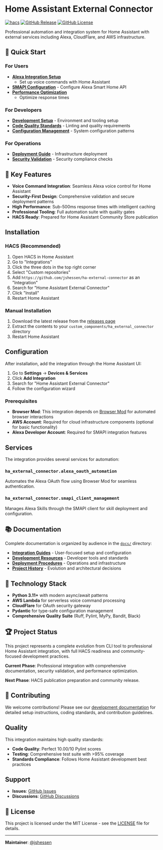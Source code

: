 # Home Assistant External Connector

[![hacs][hacs-badge]][hacs-url]
[![GitHub Release][releases-badge]][releases-url]
[![GitHub License][license-badge]][license-url]

Professional automation and integration system for Home Assistant with external services
including Alexa, CloudFlare, and AWS infrastructure.

## 🚀 Quick Start

### For Users

- **[Alexa Integration Setup](docs/integrations/alexa/USER_GUIDE.md)**
  - Set up voice commands with Home Assistant
- **[SMAPI Configuration](docs/integrations/alexa/SMAPI_SETUP_GUIDE.md)** -
  Configure Alexa Smart Home API
- **[Performance Optimization](docs/integrations/alexa/PERFORMANCE_OPTIMIZATION.md)**
  - Optimize response times

### For Developers

- **[Development Setup](docs/development/AUTOMATION_SETUP.md)** -
  Environment and tooling setup
- **[Code Quality Standards](docs/development/CODE_QUALITY_SUITE.md)** -
  Linting and quality requirements
- **[Configuration Management](docs/development/CONFIGURATION_MANAGEMENT.md)** -
  System configuration patterns

### For Operations

- **[Deployment Guide](docs/deployment/DEPLOYMENT_QUICK_REFERENCE.md)** -
  Infrastructure deployment
- **[Security Validation](docs/deployment/security_validation_guide.md)** -
  Security compliance checks

## 🎯 Key Features

- **Voice Command Integration**: Seamless Alexa voice control for Home Assistant
- **Security-First Design**: Comprehensive validation and secure deployment patterns
- **High Performance**: Sub-500ms response times with intelligent caching
- **Professional Tooling**: Full automation suite with quality gates
- **HACS Ready**: Prepared for Home Assistant Community Store publication

## Installation

### HACS (Recommended)

1. Open HACS in Home Assistant
2. Go to "Integrations"
3. Click the three dots in the top right corner
4. Select "Custom repositories"
5. Add `https://github.com/jshessen/ha-external-connector` as an "Integration"
6. Search for "Home Assistant External Connector"
7. Click "Install"
8. Restart Home Assistant

### Manual Installation

1. Download the latest release from the [releases page][releases-url]
2. Extract the contents to your `custom_components/ha_external_connector` directory
3. Restart Home Assistant

## Configuration

After installation, add the integration through the Home Assistant UI:

1. Go to **Settings** → **Devices & Services**
2. Click **Add Integration**
3. Search for "Home Assistant External Connector"
4. Follow the configuration wizard

### Prerequisites

- **Browser Mod**: This integration depends on
  [Browser Mod](https://github.com/thomasloven/hass-browser_mod)
  for automated browser interactions
- **AWS Account**: Required for cloud infrastructure components (optional for basic functionality)
- **Alexa Developer Account**: Required for SMAPI integration features

## Services

The integration provides several services for automation:

### `ha_external_connector.alexa_oauth_automation`

Automates the Alexa OAuth flow using Browser Mod for seamless authentication.

### `ha_external_connector.smapi_client_management`

Manages Alexa Skills through the SMAPI client for skill deployment and configuration.

## 📚 Documentation

Complete documentation is organized by audience in the [`docs/`](docs/) directory:

- **[Integration Guides](docs/integrations/)** - User-focused setup and configuration
- **[Development Resources](docs/development/)** - Developer tools and standards
- **[Deployment Procedures](docs/deployment/)** - Operations and infrastructure
- **[Project History](docs/history/)** - Evolution and architectural decisions

## 🔧 Technology Stack

- **Python 3.11+** with modern async/await patterns
- **AWS Lambda** for serverless voice command processing
- **CloudFlare** for OAuth security gateway
- **Pydantic** for type-safe configuration management
- **Comprehensive Quality Suite** (Ruff, Pylint, MyPy, Bandit, Black)

## 🏆 Project Status

This project represents a complete evolution from CLI tool to professional Home Assistant
integration, with full HACS readiness and community-focused development practices.

**Current Phase**: Professional integration with comprehensive documentation, security
validation, and performance optimization.

**Next Phase**: HACS publication preparation and community release.

## 🤝 Contributing

We welcome contributions! Please see our
[development documentation](docs/development/) for detailed setup instructions,
coding standards, and contribution guidelines.

## Quality

This integration maintains high quality standards:

- **Code Quality**: Perfect 10.00/10 Pylint scores
- **Testing**: Comprehensive test suite with >95% coverage
- **Standards Compliance**: Follows Home Assistant development best practices

## Support

- **Issues**: [GitHub Issues][issues-url]
- **Discussions**: [GitHub Discussions](https://github.com/jshessen/ha-external-connector/discussions)

## 📄 License

This project is licensed under the MIT License - see the [LICENSE](LICENSE) file for details.

---

**Maintainer**: [@jshessen](https://github.com/jshessen)

[hacs-badge]: https://img.shields.io/badge/HACS-Custom-orange.svg
[hacs-url]: https://github.com/custom-components/hacs
[releases-badge]: https://img.shields.io/github/release/jshessen/ha-external-connector.svg
[releases-url]: https://github.com/jshessen/ha-external-connector/releases
[license-badge]: https://img.shields.io/github/license/jshessen/ha-external-connector.svg
[license-url]: https://github.com/jshessen/ha-external-connector/blob/main/LICENSE
[issues-url]: https://github.com/jshessen/ha-external-connector/issues
